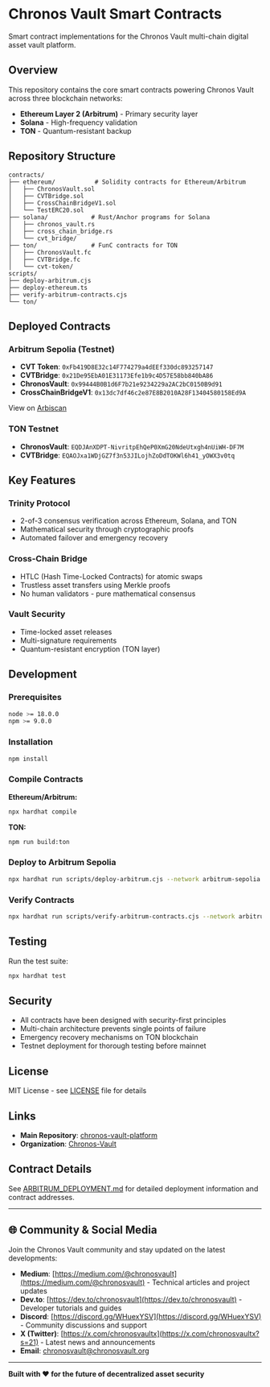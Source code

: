 # Chronos Vault Smart Contracts

Smart contract implementations for the Chronos Vault multi-chain digital asset vault platform.

## Overview

This repository contains the core smart contracts powering Chronos Vault across three blockchain networks:
- **Ethereum Layer 2 (Arbitrum)** - Primary security layer
- **Solana** - High-frequency validation
- **TON** - Quantum-resistant backup

## Repository Structure

```
contracts/
├── ethereum/           # Solidity contracts for Ethereum/Arbitrum
│   ├── ChronosVault.sol
│   ├── CVTBridge.sol
│   ├── CrossChainBridgeV1.sol
│   └── TestERC20.sol
├── solana/            # Rust/Anchor programs for Solana
│   ├── chronos_vault.rs
│   ├── cross_chain_bridge.rs
│   └── cvt_bridge/
├── ton/               # FunC contracts for TON
│   ├── ChronosVault.fc
│   ├── CVTBridge.fc
│   └── cvt-token/
scripts/
├── deploy-arbitrum.cjs
├── deploy-ethereum.ts
├── verify-arbitrum-contracts.cjs
└── ton/
```

## Deployed Contracts

### Arbitrum Sepolia (Testnet)

- **CVT Token**: `0xFb419D8E32c14F774279a4dEEf330dc893257147`
- **CVTBridge**: `0x21De95EbA01E31173Efe1b9c4D57E58bb840bA86`
- **ChronosVault**: `0x99444B0B1d6F7b21e9234229a2AC2bC0150B9d91`
- **CrossChainBridgeV1**: `0x13dc7df46c2e87E8B2010A28F13404580158Ed9A`

View on [Arbiscan](https://sepolia.arbiscan.io)

### TON Testnet

- **ChronosVault**: `EQDJAnXDPT-NivritpEhQeP0XmG20NdeUtxgh4nUiWH-DF7M`
- **CVTBridge**: `EQAOJxa1WDjGZ7f3n53JILojhZoDdTOKWl6h41_yOWX3v0tq`

## Key Features

### Trinity Protocol
- 2-of-3 consensus verification across Ethereum, Solana, and TON
- Mathematical security through cryptographic proofs
- Automated failover and emergency recovery

### Cross-Chain Bridge
- HTLC (Hash Time-Locked Contracts) for atomic swaps
- Trustless asset transfers using Merkle proofs
- No human validators - pure mathematical consensus

### Vault Security
- Time-locked asset releases
- Multi-signature requirements
- Quantum-resistant encryption (TON layer)

## Development

### Prerequisites

```bash
node >= 18.0.0
npm >= 9.0.0
```

### Installation

```bash
npm install
```

### Compile Contracts

**Ethereum/Arbitrum:**
```bash
npx hardhat compile
```

**TON:**
```bash
npm run build:ton
```

### Deploy to Arbitrum Sepolia

```bash
npx hardhat run scripts/deploy-arbitrum.cjs --network arbitrum-sepolia
```

### Verify Contracts

```bash
npx hardhat run scripts/verify-arbitrum-contracts.cjs --network arbitrum-sepolia
```

## Testing

Run the test suite:
```bash
npx hardhat test
```

## Security

- All contracts have been designed with security-first principles
- Multi-chain architecture prevents single points of failure
- Emergency recovery mechanisms on TON blockchain
- Testnet deployment for thorough testing before mainnet

## License

MIT License - see [LICENSE](LICENSE) file for details

## Links

- **Main Repository**: [chronos-vault-platform](https://github.com/Chronos-Vault/chronos-vault-platform)
- **Organization**: [Chronos-Vault](https://github.com/Chronos-Vault)

## Contract Details

See [ARBITRUM_DEPLOYMENT.md](ARBITRUM_DEPLOYMENT.md) for detailed deployment information and contract addresses.

---

## 🌐 Community & Social Media

Join the Chronos Vault community and stay updated on the latest developments:

- **Medium**: [https://medium.com/@chronosvault](https://medium.com/@chronosvault) - Technical articles and project updates
- **Dev.to**: [https://dev.to/chronosvault](https://dev.to/chronosvault) - Developer tutorials and guides
- **Discord**: [https://discord.gg/WHuexYSV](https://discord.gg/WHuexYSV) - Community discussions and support
- **X (Twitter)**: [https://x.com/chronosvaultx](https://x.com/chronosvaultx?s=21) - Latest news and announcements
- **Email**: chronosvault@chronosvault.org

---

**Built with ❤️ for the future of decentralized asset security**
